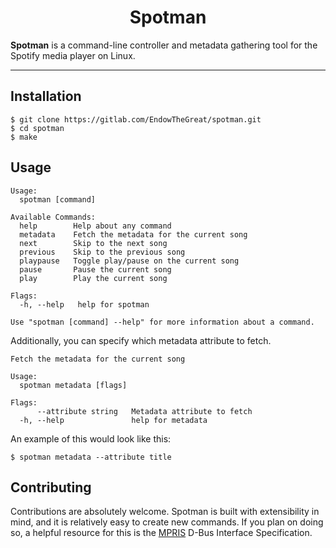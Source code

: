 <h1 align=center>Spotman</h1>

**Spotman** is a command-line controller and metadata gathering tool for the Spotify media player on Linux.

----

<h2>Installation</h2>

```
$ git clone https://gitlab.com/EndowTheGreat/spotman.git
$ cd spotman
$ make
```

<h2>Usage</h2>

```
Usage:
  spotman [command]

Available Commands:
  help        Help about any command
  metadata    Fetch the metadata for the current song
  next        Skip to the next song
  previous    Skip to the previous song
  playpause   Toggle play/pause on the current song
  pause       Pause the current song
  play        Play the current song

Flags:
  -h, --help   help for spotman

Use "spotman [command] --help" for more information about a command.
```

Additionally, you can specify which metadata attribute to fetch.
```
Fetch the metadata for the current song

Usage:
  spotman metadata [flags]

Flags:
      --attribute string   Metadata attribute to fetch
  -h, --help               help for metadata
```

An example of this would look like this:
```
$ spotman metadata --attribute title
```

<h2>Contributing</h2>

Contributions are absolutely welcome. Spotman is built with extensibility in mind, and it is relatively easy to create new commands. If you plan on doing so, a helpful resource for this is the [MPRIS](https://specifications.freedesktop.org/mpris-spec/latest/) D-Bus Interface Specification.
